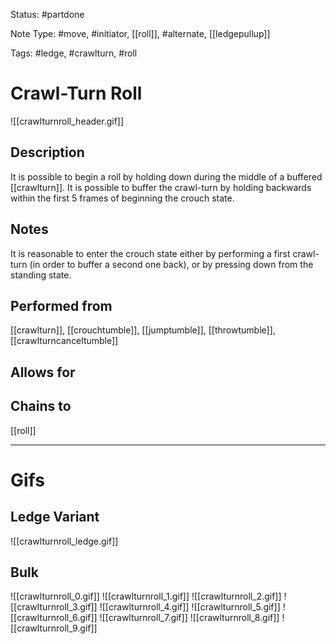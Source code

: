 Status: #partdone

Note Type: #move, #initiator, [[roll]], #alternate, [[ledgepullup]]

Tags: #ledge, #crawlturn, #roll

# Crawl-Turn Roll
![[crawlturnroll_header.gif]]
## Description
It is possible to begin a roll by holding down during the middle of a buffered [[crawlturn]]. It is possible to buffer the crawl-turn by holding backwards within the first 5 frames of beginning the crouch state.

## Notes
It is reasonable to enter the crouch state either by performing a first crawl-turn (in order to buffer a second one back), or by pressing down from the standing state.

## Performed from
[[crawlturn]], [[crouchtumble]], [[jumptumble]], [[throwtumble]], [[crawlturncanceltumble]]

## Allows for


## Chains to
[[roll]]

___
# Gifs
## Ledge Variant
![[crawlturnroll_ledge.gif]]
## Bulk
![[crawlturnroll_0.gif]]
![[crawlturnroll_1.gif]]
![[crawlturnroll_2.gif]]
![[crawlturnroll_3.gif]]
![[crawlturnroll_4.gif]]
![[crawlturnroll_5.gif]]
![[crawlturnroll_6.gif]]
![[crawlturnroll_7.gif]]
![[crawlturnroll_8.gif]]
![[crawlturnroll_9.gif]]